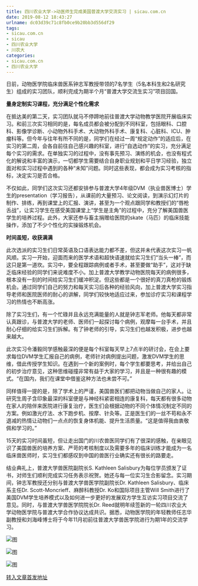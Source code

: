 ```yaml
---
title: 四川农业大学->动医师生完成美国普渡大学交流实习 | sicau.com.cn
date: 2019-08-12 18:43:27
urlname: dc03d39c71c8fb0ce9b20bb3d556df29
tags: 
- sicau.com.cn
- sicau
- 四川农业大学
- 川农大
categories:
- sicau.com.cn
- 四川农业大学
---
```



日前，动物医学院临床兽医系钟志军教授带领的7名学生（5名本科生和2名研究生）组成的实习团队，顺利完成为期半个月“普渡大学交流生实习”项目回国。

**量身定制实习课程，充分满足个性化需求**

在抵达美的第二天，实习团队就马不停蹄地前往普渡大学动物教学医院开展临床实习。和前三次实习相同的是，每名成员都会被分配到不同科室，包括眼科、口腔科、影像学诊断、小动物外科手术、大动物外科手术、康复科、心脏科、ICU、肿瘤科等。但今年与往年有所不同的是，同学们在经过一周“规定动作”的适应后，在实习的第二周，会各自前往自己感兴趣的科室，进行“自选动作”的实习，充分满足每个实习的需求。在单独实习的过程中，没有事先预习、演练的机会，也没有程式化的解说和丰富的演示，一切都学生需要结合自身职业规划和平日学习经验，独立面对和实习过程中遇到的各种“未知”问题。同时这些表现，都会成为实习考核的指标，决定实习是否合格。

不仅如此，同学们这次实习还都安排参与普渡大学4年级DVM（执业兽医博士）学生的presentation（学习报告），从课前的大量预习、论文阅读，到演示幻灯片的制作、排练，再到课堂上的汇报、演讲，甚至为一个观点跟同学和教授们的“唇枪舌战”，让实习学生在感受美国课堂上“学生是主角”的过程中，充分了解美国兽医学生的培养过程。此外，大家还参与畜主捐赠给医院的skate（马匹）的临床技能操作，添加了不少个性化的实操锻炼机会。

**时间虽短，收获满满**

此次选派的实习生们日常英语及口语表达能力都不差，但这并未代表这次实习一帆风顺。实习一开始，迎面而来的医学术语和超快语速就给实习生们“当头一棒”，而这只是第一道坎。实习中，要全程跟踪病例或者手术，甚至要做“助手”，这对于缺乏临床经验的同学们来说难度不小。加上普渡大学教学动物医院每天的病例很多，根本没有一刻的时间给实习生们缓冲积淀。但这些都是一个很好的真刀真枪的锻炼机会。通过同学们自己的努力和每天实习后各种的经验风向，加上普渡大学实习指导老师和医院医师的耐心的讲解，同学们较快地适应过来，参加诊疗实习和课程学习的热情也不断高涨。

除了实习生们，有一个忙碌并且永远充满能量的人就是钟志军老师。他每天都非常认真跟诊，与普渡大学的老师、医师们一起探讨每个病例，观摩每一台手术，并且耐心仔细的给实习生们拆解。有了钟老师的引导，实习生们也越发积极，进步也越来越大。

此次实习令潘毅同学感触最深的便是每个科室每天早上7点半的研讨会，在会上要求每位DVM学生汇报自己的病例，老师针对病例提出问题，激发DVM学生的思维，借此传授学生知识。在遇到一个新的案例时，每个学生都要思考，并给出自己的初步治疗意见，这种思维碰撞非常有益于大家的学习，并且是一种很有趣的模式。“在国内，我们在课堂中借鉴这种方法也未尝不可。”

同样值得一提的是，除了学术上的严谨，美国兽医们都把动物当做自己的家人。让研究生周子含印象最深的科室便是与神经科紧密相连的康复科，每天都有很多动物在家人的陪伴来医院进行康复治疗，医生们会根据动物的不同个体情况制定不同的方案。例如激光疗法、水下跑步机、按摩、针灸等。正是医生们的一丝不苟和永不退减的热情让动物们一点点的恢复身体机能、提升生活质量。“这是值得我由衷敬佩和学习的。”

15天的实习时间虽短，但让走出国门的川农兽医同学们有了很深的感触，在亲眼见识了美国兽医的培养方案、严苛的考核制度以及需要多年的临床训练才能成为一名临床兽医师时，实习生们都感叹到中国的兽医行业确实还有很长的路要走。

结业典礼上，普渡大学兽医院副院长S. Kathleen Salisbury为每位学员颁发了证书，对师生们顺利完成实习任务表示祝贺。她还与每一位实习生合影留念。实习期间，钟志军教授还分别与普渡大学兽医学院副院长Dr. Kathleen Salisbury、临床系主任Dr. Scott-Moncrieff、麻醉科教授Dr. Ko和国际项目主管Will Smith进行了美国DVM学生培养模式以及如何进一步更好的发展双方学生互访实习项目交流了意见。同时，与普渡大学兽医学院院长Dr. Reed就明年续签新的一轮四川农业大学动物医学院与普渡大学合作协议达成共识。据悉，动物医学院的年轻教师任志华副教授和刘海峰博士将于今年11月初前往普渡大学兽医学院进行为期1年的交流学习。



![图](https://news.sicau.edu.cn/__local/B/82/1E/E6B744DB6C2D784D2FD441644C8_E39C53F0_1ABF5.jpg)

![图](https://news.sicau.edu.cn/__local/C/79/90/4A808F7FDFE542EA1FE1504B9FE_7E136F03_1DE05.jpg)

![图](https://news.sicau.edu.cn/__local/F/77/77/DB36D0113DE7ABBF6C335111EFC_447C2A88_14855.jpg)

[转入文章首发地址](https://news.sicau.edu.cn/info/1078/52802.htm)